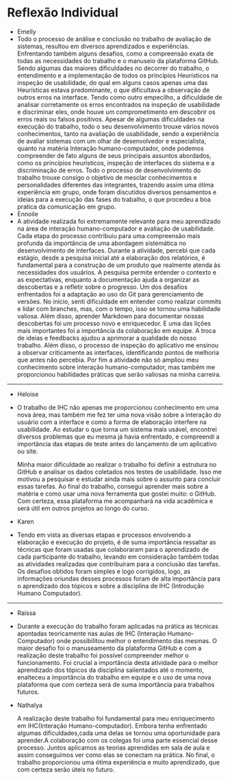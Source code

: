# Reflexão Individual

- Emelly
- Todo o processo de análise e conclusão no trabalho de avaliação de sistemas, resultou em diversos aprendizados e experiências. Enfrentando também alguns desafios, como a compreensão exata de todas as necessidades do trabalho e o manuseio da plataforma GitHub. Sendo algumas das maiores dificuldades no decorrer do trabalho, o entendimento e a implementação de todos os princípios Heurísticos na inspeção de usabilidade, do qual em alguns casos apenas uma das Heurísticas estava predominante, o que dificultava a observação de outros erros na interface. Tendo como outro empecilho, a dificuldade de analisar corretamente os erros encontrados na inspeção de usabilidade e discriminar eles, onde houve um comprometimento em descobrir os erros reais ou falsos positivos. Apesar de algumas dificuldades na execução do trabalho, todo o seu desenvolvimento trouxe vários novos conhecimentos, tanto na avaliação de usabilidade, sendo a experiência de avaliar sistemas com um olhar de desenvolvedor e especialista, quanto na matéria Interação humano-computador, onde podemos compreender de fato alguns de seus principais assuntos abordados, como os princípios heurísticos, inspeção de interfaces do sistema e a discriminação de erros. Todo o processo de desenvolvimento do trabalho trouxe consigo o objetivo de mesclar conhecimentos e personalidades diferentes das integrantes, trazendo assim uma ótima experiência em grupo, onde foram discutidos diversos pensamentos e ideias para a execução das fases do trabalho, o que procedeu a boa pratica da comunicação em grupo.
- Ennoile
- A atividade realizada foi extremamente relevante para meu aprendizado na área de interação humano-computador e avaliação de usabilidade. Cada etapa do processo contribuiu para uma compreensão mais profunda da importância de uma abordagem sistemática no desenvolvimento de interfaces. Durante a atividade, percebi que cada estágio, desde a pesquisa inicial até a elaboração dos relatórios, é fundamental para a construção de um produto que realmente atenda às necessidades dos usuários. A pesquisa permite entender o contexto e as expectativas, enquanto a documentação ajuda a organizar as descobertas e a refletir sobre o progresso.  Um dos desafios enfrentados foi a adaptação ao uso do Git para gerenciamento de versões. No início, senti dificuldade em entender como realizar commits e lidar com branches, mas, com o tempo, isso se tornou uma habilidade valiosa. Além disso, aprender Markdown para documentar nossas descobertas foi um processo novo e enriquecedor. E uma das lições mais importantes foi a importância da colaboração em equipe. A troca de ideias e feedbacks ajudou a aprimorar a qualidade do nosso trabalho. Além disso, o processo de inspeção do aplicativo me ensinou a observar criticamente as interfaces, identificando pontos de melhoria que antes não percebia. Por fim a atividade não só ampliou meu conhecimento sobre interação humano-computador, mas também me proporcionou habilidades práticas que serão valiosas na minha carreira.
---
- Heloise
- O trabalho de IHC não apenas me proporcionou conhecimento em uma nova área, mas também me fez ter uma nova visão sobre a interação do usuário com a interface e como a forma de elaboração interfere na usabilidade. Ao estudar o que torna um sistema mais usável, encontrei diversos problemas que eu mesma já havia enfrentado, e compreendi a importância das etapas de teste antes do lançamento de um aplicativo ou site.

  Minha maior dificuldade ao realizar o trabalho foi definir a estrutura no GitHub e analisar os dados coletados nos testes de 
  usabilidade. Isso me motivou a pesquisar e estudar ainda mais sobre o assunto para concluir essas tarefas. Ao final do trabalho, 
  consegui aprender mais sobre a matéria e como usar uma nova ferramenta que gostei muito: o GitHub. Com certeza, essa plataforma me 
  acompanhará na vida acadêmica e será útil em outros projetos ao longo do curso.
- Karen
- Tendo em vista as diversas etapas e processos envolvendo a elaboração e execução do projeto, é de suma importância ressaltar as técnicas que foram usadas que colaboraram para o aprendizado de cada participante do trabalho, levando em consideração também todas as atividades realizadas que contribuíram para a conclusão das tarefas. Os desafios obtidos foram simples e logo corrigidos, logo, as informações oriundas desses processos foram de alta importância para o aprendizado dos tópicos e sobre a disciplina de IHC (Introdução Humano Computador).
---
- Raíssa
- Durante a execução do trabalho foram aplicadas na prática as técnicas apontadas teoricamente nas aulas de IHC (Interação Humano-Computador) onde possibilitou melhor o entendimento das mesmas. O maior desafio foi o manuseamento da plataforma GitHub e com a realização deste trabalho foi possível compreender melhor o funcionamento. Foi crucial a importância desta atividade para o melhor aprendizado dos tópicos da disciplina salientados até o momento, enalteceu a importância do trabalho em equipe e o uso de uma nova plataforma que com certeza será de suma importância para trabalhos futuros. 

- Nathalya
  
    A realização deste trabalho foi fundamental para meu enriquecimento em IHC(Interação Humano-computador). Embora tenha enfrentado algumas dificuldades,cada uma delas se tornou uma oportunidade para aprender.A colaboração com os colegas foi uma parte essencial desse processo. Juntos aplicamos as teorias aprendidas em sala de aula e assim conseguimos ver como elas se conectam na prática. No final, o trabalho proporcionou uma ótima experiência e muito aprendizado, que com certeza serão úteis no futuro.
